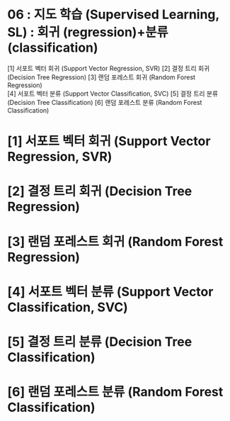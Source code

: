 #  06 : 지도 학습 (Supervised Learning, SL) : 회귀 (regression)+분류 (classification)


[1] 서포트 벡터 회귀 (Support Vector Regression, SVR)
[2] 결정 트리 회귀 (Decision Tree Regression)
[3] 랜덤 포레스트 회귀 (Random Forest Regression)  
[4] 서포트 벡터 분류 (Support Vector Classification, SVC)
[5] 결정 트리 분류 (Decision Tree Classification)
[6] 랜덤 포레스트 분류 (Random Forest Classification)
  


# [1] 서포트 벡터 회귀 (Support Vector Regression, SVR)

# [2] 결정 트리 회귀 (Decision Tree Regression)

# [3] 랜덤 포레스트 회귀 (Random Forest Regression)  

# [4] 서포트 벡터 분류 (Support Vector Classification, SVC)

# [5] 결정 트리 분류 (Decision Tree Classification)

# [6] 랜덤 포레스트 분류 (Random Forest Classification)
